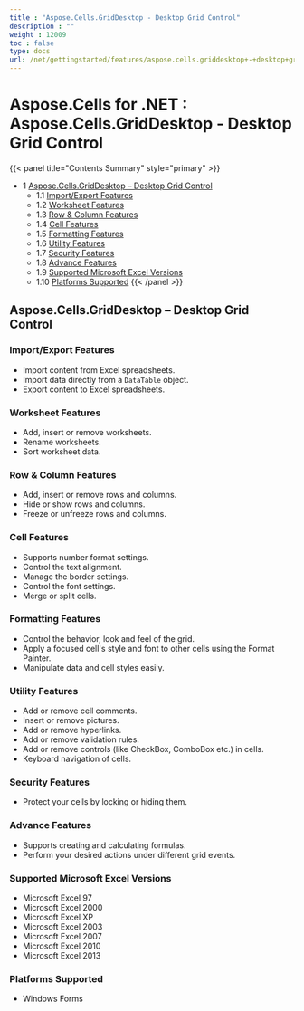 ```yaml
---
title : "Aspose.Cells.GridDesktop - Desktop Grid Control" 
description : "" 
weight : 12009 
toc : false
type: docs
url: /net/gettingstarted/features/aspose.cells.griddesktop+-+desktop+grid+control/
---
```


# Aspose.Cells for .NET : Aspose.Cells.GridDesktop - Desktop Grid Control


{{< panel title="Contents Summary" style="primary" >}}
*   1 [Aspose.Cells.GridDesktop – Desktop Grid Control](#aspose.cells.griddesktop-–-desktop-grid-control)
    *   1.1 [Import/Export Features](#import/export-features)
    *   1.2 [Worksheet Features](#worksheet-features)
    *   1.3 [Row & Column Features](#row-&-column-features)
    *   1.4 [Cell Features](#cell-features)
    *   1.5 [Formatting Features](#formatting-features)
    *   1.6 [Utility Features](#utility-features)
    *   1.7 [Security Features](#security-features)
    *   1.8 [Advance Features](#advance-features)
    *   1.9 [Supported Microsoft Excel Versions](#supported-microsoft-excel-versions)
    *   1.10 [Platforms Supported](#platforms-supported)
{{< /panel >}}
## Aspose.Cells.GridDesktop – Desktop Grid Control

### Import/Export Features

*   Import content from Excel spreadsheets.
*   Import data directly from a `DataTable` object.
*   Export content to Excel spreadsheets.

### Worksheet Features

*   Add, insert or remove worksheets.
*   Rename worksheets.
*   Sort worksheet data.

### Row & Column Features

*   Add, insert or remove rows and columns.
*   Hide or show rows and columns.
*   Freeze or unfreeze rows and columns.

### Cell Features

*   Supports number format settings.
*   Control the text alignment.
*   Manage the border settings.
*   Control the font settings.
*   Merge or split cells.

### Formatting Features

*   Control the behavior, look and feel of the grid.
*   Apply a focused cell's style and font to other cells using the Format Painter.
*   Manipulate data and cell styles easily.

### Utility Features

*   Add or remove cell comments.
*   Insert or remove pictures.
*   Add or remove hyperlinks.
*   Add or remove validation rules.
*   Add or remove controls (like CheckBox, ComboBox etc.) in cells.
*   Keyboard navigation of cells.

### Security Features

*   Protect your cells by locking or hiding them.

### Advance Features

*   Supports creating and calculating formulas.
*   Perform your desired actions under different grid events.

### Supported Microsoft Excel Versions

*   Microsoft Excel 97
*   Microsoft Excel 2000
*   Microsoft Excel XP
*   Microsoft Excel 2003
*   Microsoft Excel 2007
*   Microsoft Excel 2010
*   Microsoft Excel 2013

### Platforms Supported

*   Windows Forms

